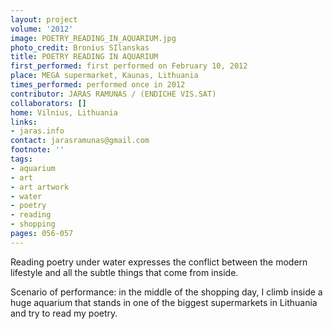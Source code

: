 ```yaml
---
layout: project
volume: '2012'
image: POETRY_READING_IN_AQUARIUM.jpg
photo_credit: Bronius SIlanskas
title: POETRY READING IN AQUARIUM
first_performed: first performed on February 10, 2012
place: MEGA supermarket, Kaunas, Lithuania
times_performed: performed once in 2012
contributor: JARAS RAMUNAS / (ENDICHE VIS.SAT)
collaborators: []
home: Vilnius, Lithuania
links:
- jaras.info
contact: jarasramunas@gmail.com
footnote: ''
tags:
- aquarium
- art
- art artwork
- water
- poetry
- reading
- shopping
pages: 056-057
---
```


Reading poetry under water expresses the conflict between the modern lifestyle and all the subtle things that come from inside.

Scenario of performance: in the middle of the shopping day, I climb inside a huge aquarium that stands in one of the biggest supermarkets in Lithuania and try to read my poetry.
